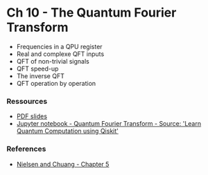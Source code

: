 # Ch 10 - The Quantum Fourier Transform
- Frequencies in a QPU register
- Real and complexe QFT inputs
- QFT of non-trivial signals 
- QFT speed-up
- The inverse QFT
- QFT operation by operation

### Ressources

- [PDF slides]()
- [Jupyter notebook - Quantum Fourier Transform - Source: 'Learn Quantum Computation using Qiskit'](https://github.com/bfedrici-phd/QC-2020-CPE/blob/master/Ch10/quantum-fourier-transform.ipynb)

### References
- [Nielsen and Chuang - Chapter 5](http://mmrc.amss.cas.cn/tlb/201702/W020170224608149940643.pdf)
